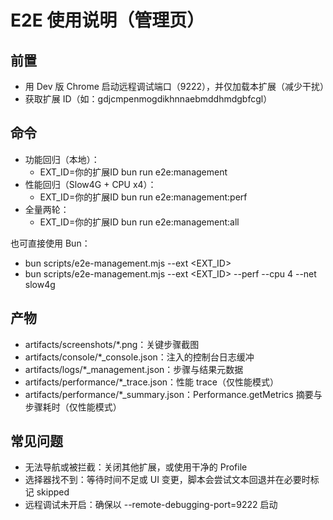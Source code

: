 # E2E 使用说明（管理页）

## 前置

- 用 Dev 版 Chrome 启动远程调试端口（9222），并仅加载本扩展（减少干扰）
- 获取扩展 ID（如：gdjcmpenmogdikhnnaebmddhmdgbfcgl）

## 命令

- 功能回归（本地）：
  - EXT_ID=你的扩展ID bun run e2e:management
- 性能回归（Slow4G + CPU x4）：
  - EXT_ID=你的扩展ID bun run e2e:management:perf
- 全量两轮：
  - EXT_ID=你的扩展ID bun run e2e:management:all

也可直接使用 Bun：

- bun scripts/e2e-management.mjs --ext <EXT_ID>
- bun scripts/e2e-management.mjs --ext <EXT_ID> --perf --cpu 4 --net slow4g

## 产物

- artifacts/screenshots/\*.png：关键步骤截图
- artifacts/console/\*\_console.json：注入的控制台日志缓冲
- artifacts/logs/\*\_management.json：步骤与结果元数据
- artifacts/performance/\*\_trace.json：性能 trace（仅性能模式）
- artifacts/performance/\*\_summary.json：Performance.getMetrics 摘要与步骤耗时（仅性能模式）

## 常见问题

- 无法导航或被拦截：关闭其他扩展，或使用干净的 Profile
- 选择器找不到：等待时间不足或 UI 变更，脚本会尝试文本回退并在必要时标记 skipped
- 远程调试未开启：确保以 --remote-debugging-port=9222 启动
